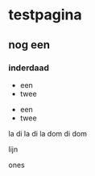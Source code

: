 <style>
.lijn {border-style: solid 1px; border-color: Red;}
  
.one {
    border-style: solid 1px;
    border-color: Yellow;
}
</style>

<body>

<h1> testpagina</h1>
<h2>nog een</h2>
<h3> inderdaad</h3>

<ul>
  <li>een</li>
  <li>twee</li>
</ul>

<p><ul>
  <li>een</li>
  <li>twee</li>
</ul></p>

la di la di la
dom di dom

<p class="lijn">lijn </p>

<p class="one">ones </p>

</body>
